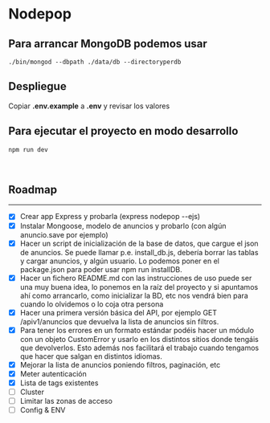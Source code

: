 # Nodepop

## Para arrancar MongoDB podemos usar

`./bin/mongod --dbpath ./data/db --directoryperdb`

## Despliegue

Copiar **.env.example** a **.env** y revisar los valores

## Para ejecutar el proyecto en modo desarrollo

```shell
npm run dev
```

&nbsp;

## Roadmap

---

* [x] Crear app Express y probarla (express nodepop --ejs)
* [x] Instalar Mongoose, modelo de anuncios y probarlo (con algún anuncio.save por
      ejemplo)
* [x] Hacer un script de inicialización de la base de datos, que cargue el json de anuncios.
      Se puede llamar p.e. install_db.js, debería borrar las tablas y cargar anuncios, y algún
      usuario. Lo podemos poner en el package.json para poder usar npm run installDB.
* [x] Hacer un fichero README.md con las instrucciones de uso puede ser una muy buena
      idea, lo ponemos en la raíz del proyecto y si apuntamos ahí como arrancarlo, como
      inicializar la BD, etc nos vendrá bien para cuando lo olvidemos o lo coja otra persona
* [x] Hacer una primera versión básica del API, por ejemplo GET /apiv1/anuncios que
      devuelva la lista de anuncios sin filtros.
* [x] Para tener los errores en un formato estándar podéis hacer un módulo con un objeto
      CustomError y usarlo en los distintos sitios donde tengáis que devolverlos. Esto además nos facilitará el trabajo cuando tengamos que hacer que salgan en distintos idiomas.
* [x] Mejorar la lista de anuncios poniendo filtros, paginación, etc
* [x] Meter autenticación
* [x] Lista de tags existentes
* [ ] Cluster
* [ ] Limitar las zonas de acceso
* [ ] Config & ENV
